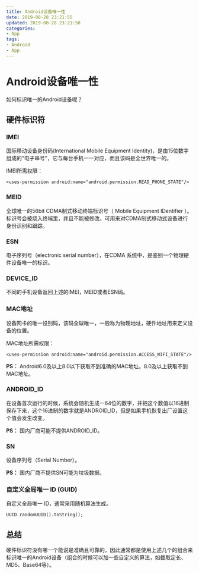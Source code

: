 ```yaml
---
title: Android设备唯一性
date: 2019-08-28 23:21:55
updated: 2019-08-28 23:21:58
categories:
- App
tags:
- Android
- App
---
```


# Android设备唯一性

如何标识唯一的Android设备呢？

## 硬件标识符

### IMEI

 国际移动设备身份码(International Mobile Equipment Identity)，是由15位数字组成的"电子串号"，它与每台手机一一对应，而且该码是全世界唯一的。

IMEI所需权限：

 ```IMEI所需权限
 <uses-permission android:name="android.permission.READ_PHONE_STATE"/>
 ```

### MEID

全球唯一的56bit CDMA制式移动终端标识号（ Mobile Equipment IDentifier ）。标识号会被烧入终端里，并且不能被修改。可用来对CDMA制式移动式设备进行身份识别和跟踪。

### ESN

电子序列号（electronic serial number），在CDMA 系统中，是鉴别一个物理硬件设备唯一的标识。

### DEVICE_ID

不同的手机设备返回上述的IMEI，MEID或者ESN码。

### MAC地址

设备网卡的唯一设别码，该码全球唯一，一般称为物理地址，硬件地址用来定义设备的位置。

MAC地址所需权限：

```MAC地址所需权限
<uses-permission android:name="android.permission.ACCESS_WIFI_STATE"/>
```

**PS：** Android6.0及以上8.0以下获取不到准确的MAC地址。8.0及以上获取不到MAC地址。

### ANDROID_ID

在设备首次运行的时候，系统会随机生成一64位的数字，并把这个数值以16进制保存下来，这个16进制的数字就是ANDROID_ID，但是如果手机恢复出厂设置这个值会发生改变。

**PS：** 国内厂商可能不提供ANDROID_ID。

### SN

设备序列号（Serial Number）。

**PS：** 国内厂商不提供SN可能为垃圾数据。

### 自定义全局唯一 ID (GUID)

自定义全局唯一 ID，通常采用随机算法生成。

```GUID
UUID.randomUUID().toString();
```

## 总结

硬件标识符没有哪一个能说是准确且可靠的，因此通常都是使用上述几个的组合来标识唯一的Android设备（组合的时候可以加一些自定义的算法，如截取定长、MD5、Base64等）。
